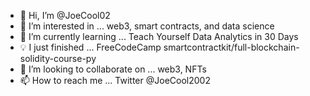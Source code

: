 - 👋 Hi, I’m @JoeCool02
- 👀 I’m interested in ... web3, smart contracts, and data science
- 🌱 I’m currently learning ... Teach Yourself Data Analytics in 30 Days
- 💡 I just finished ... FreeCodeCamp smartcontractkit/full-blockchain-solidity-course-py
- 💞️ I’m looking to collaborate on ... web3, NFTs
- 📫 How to reach me ... Twitter @JoeCool2002

<!---
JoeCool02/JoeCool02 is a ✨ special ✨ repository because its `README.md` (this file) appears on your GitHub profile.
You can click the Preview link to take a look at your changes.
--->
